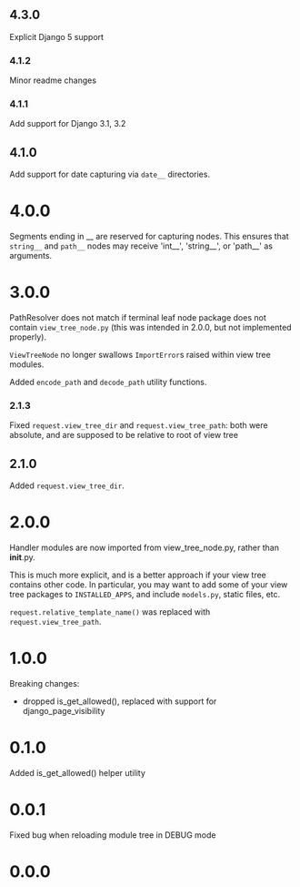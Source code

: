 ## 4.3.0
Explicit Django 5 support

### 4.1.2
Minor readme changes

### 4.1.1

Add support for Django 3.1, 3.2

## 4.1.0

Add support for date capturing via `date__` directories.

# 4.0.0

Segments ending in __ are reserved for capturing nodes. This ensures that `string__` and `path__` nodes may receive 'int__', 'string__', or 'path__' as arguments.

# 3.0.0

PathResolver does not match if terminal leaf node package does not contain `view_tree_node.py` (this was intended in 2.0.0, but not implemented properly).

`ViewTreeNode` no longer swallows `ImportError`s raised within view tree modules. 

Added `encode_path` and `decode_path` utility functions.

### 2.1.3

Fixed `request.view_tree_dir` and `request.view_tree_path`: both were absolute, and are supposed to be relative to root of view tree

## 2.1.0

Added `request.view_tree_dir`.

# 2.0.0

Handler modules are now imported from view_tree_node.py, rather than __init__.py. 

This is much more explicit, and is a better approach if your view tree contains other code. In particular, you may want to add some of your view tree packages to `INSTALLED_APPS`, and include `models.py`, static files, etc.

`request.relative_template_name()` was replaced with `request.view_tree_path`.

# 1.0.0

Breaking changes:
- dropped is_get_allowed(), replaced with support for django_page_visibility

# 0.1.0

Added is_get_allowed() helper utility

# 0.0.1

Fixed bug when reloading module tree in DEBUG mode

# 0.0.0